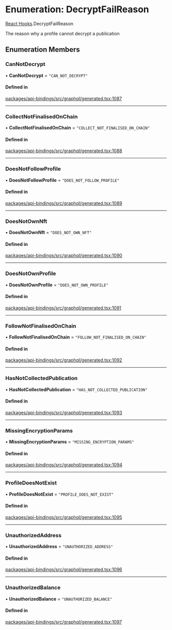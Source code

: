# Enumeration: DecryptFailReason

[React Hooks](../modules/React_Hooks.md).DecryptFailReason

The reason why a profile cannot decrypt a publication

## Enumeration Members

### CanNotDecrypt

• **CanNotDecrypt** = ``"CAN_NOT_DECRYPT"``

#### Defined in

[packages/api-bindings/src/graphql/generated.tsx:1087](https://github.com/lens-protocol/lens-sdk/blob/main/packages/api-bindings/src/graphql/generated.tsx#L1087)

___

### CollectNotFinalisedOnChain

• **CollectNotFinalisedOnChain** = ``"COLLECT_NOT_FINALISED_ON_CHAIN"``

#### Defined in

[packages/api-bindings/src/graphql/generated.tsx:1088](https://github.com/lens-protocol/lens-sdk/blob/main/packages/api-bindings/src/graphql/generated.tsx#L1088)

___

### DoesNotFollowProfile

• **DoesNotFollowProfile** = ``"DOES_NOT_FOLLOW_PROFILE"``

#### Defined in

[packages/api-bindings/src/graphql/generated.tsx:1089](https://github.com/lens-protocol/lens-sdk/blob/main/packages/api-bindings/src/graphql/generated.tsx#L1089)

___

### DoesNotOwnNft

• **DoesNotOwnNft** = ``"DOES_NOT_OWN_NFT"``

#### Defined in

[packages/api-bindings/src/graphql/generated.tsx:1090](https://github.com/lens-protocol/lens-sdk/blob/main/packages/api-bindings/src/graphql/generated.tsx#L1090)

___

### DoesNotOwnProfile

• **DoesNotOwnProfile** = ``"DOES_NOT_OWN_PROFILE"``

#### Defined in

[packages/api-bindings/src/graphql/generated.tsx:1091](https://github.com/lens-protocol/lens-sdk/blob/main/packages/api-bindings/src/graphql/generated.tsx#L1091)

___

### FollowNotFinalisedOnChain

• **FollowNotFinalisedOnChain** = ``"FOLLOW_NOT_FINALISED_ON_CHAIN"``

#### Defined in

[packages/api-bindings/src/graphql/generated.tsx:1092](https://github.com/lens-protocol/lens-sdk/blob/main/packages/api-bindings/src/graphql/generated.tsx#L1092)

___

### HasNotCollectedPublication

• **HasNotCollectedPublication** = ``"HAS_NOT_COLLECTED_PUBLICATION"``

#### Defined in

[packages/api-bindings/src/graphql/generated.tsx:1093](https://github.com/lens-protocol/lens-sdk/blob/main/packages/api-bindings/src/graphql/generated.tsx#L1093)

___

### MissingEncryptionParams

• **MissingEncryptionParams** = ``"MISSING_ENCRYPTION_PARAMS"``

#### Defined in

[packages/api-bindings/src/graphql/generated.tsx:1094](https://github.com/lens-protocol/lens-sdk/blob/main/packages/api-bindings/src/graphql/generated.tsx#L1094)

___

### ProfileDoesNotExist

• **ProfileDoesNotExist** = ``"PROFILE_DOES_NOT_EXIST"``

#### Defined in

[packages/api-bindings/src/graphql/generated.tsx:1095](https://github.com/lens-protocol/lens-sdk/blob/main/packages/api-bindings/src/graphql/generated.tsx#L1095)

___

### UnauthorizedAddress

• **UnauthorizedAddress** = ``"UNAUTHORIZED_ADDRESS"``

#### Defined in

[packages/api-bindings/src/graphql/generated.tsx:1096](https://github.com/lens-protocol/lens-sdk/blob/main/packages/api-bindings/src/graphql/generated.tsx#L1096)

___

### UnauthorizedBalance

• **UnauthorizedBalance** = ``"UNAUTHORIZED_BALANCE"``

#### Defined in

[packages/api-bindings/src/graphql/generated.tsx:1097](https://github.com/lens-protocol/lens-sdk/blob/main/packages/api-bindings/src/graphql/generated.tsx#L1097)
